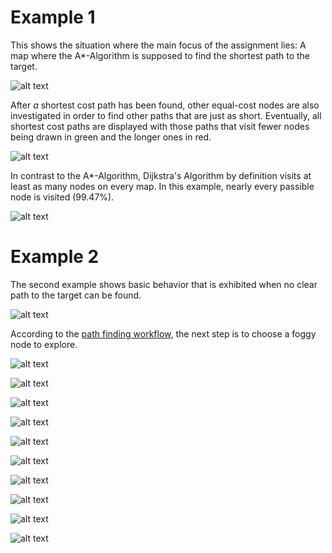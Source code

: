 # Example 1
This shows the situation where the main focus of the assignment lies: A map where the A\*-Algorithm is supposed to find the shortest path to the target.

![alt text](https://github.com/mystyfly/304cr-assignment-1/blob/master/examples/e1-path-found.png "Example 1: Path found")

After _a_ shortest cost path has been found, other equal-cost nodes are also investigated in order to find other paths that are just as short. Eventually, all shortest cost paths are displayed with those paths that visit fewer nodes being drawn in green and the longer ones in red.

![alt text](https://github.com/mystyfly/304cr-assignment-1/blob/master/examples/e1-alternatives.png "Example 1: Alternative paths found")

In contrast to the A\*-Algorithm, Dijkstra's Algorithm by definition visits at least as many nodes on every map. In this example, nearly every passible node is visited (99.47%).

![alt text](https://github.com/mystyfly/304cr-assignment-1/blob/master/examples/e1-dijkstra.png "Example 1: Dijkstra")


# Example 2
The second example shows basic behavior that is exhibited when no clear path to the target can be found.

![alt text](https://github.com/mystyfly/304cr-assignment-1/blob/master/examples/e2-no-path.png "Example 2: No clear path found")

According to the [path finding workflow](https://github.com/mystyfly/304cr-assignment-1/blob/master/pathfinding.png), the next step is to choose a foggy node to explore.

![alt text](https://github.com/mystyfly/304cr-assignment-1/blob/master/examples/e2-foggy-node.png "Example 2: Choose a foggy node")




![alt text](https://github.com/mystyfly/304cr-assignment-1/blob/master/examples/e2-fog-stuck.png "Example 2: Stuck in the fog")

![alt text](https://github.com/mystyfly/304cr-assignment-1/blob/master/examples/e2-backtracked.png "Example 2: Backtracking in the fog")


![alt text](https://github.com/mystyfly/304cr-assignment-1/blob/master/examples/e2-escaped-fog.png "Example 2: Eventually escaped the fog")


![alt text](https://github.com/mystyfly/304cr-assignment-1/blob/master/examples/e2-found-target.png "Example 2: Eventually found the target")




![alt text](https://github.com/mystyfly/304cr-assignment-1/blob/master/examples/e3-mincost-closesttoplayer.png "Example 3: Choose a foggy node")

![alt text](https://github.com/mystyfly/304cr-assignment-1/blob/master/examples/e3-mindist-closesttoplayer.png "Example 3: Choose a foggy node")

![alt text](https://github.com/mystyfly/304cr-assignment-1/blob/master/examples/e3-mincost-closesttotarget.png "Example 3: Choose a foggy node")





![alt text](https://github.com/mystyfly/304cr-assignment-1/blob/master/examples/e4-about-to-be-stuck.png "Example 4: Choose a foggy node")


![alt text](https://github.com/mystyfly/304cr-assignment-1/blob/master/examples/e4-stuck.png "Example 4: Choose a foggy node")






